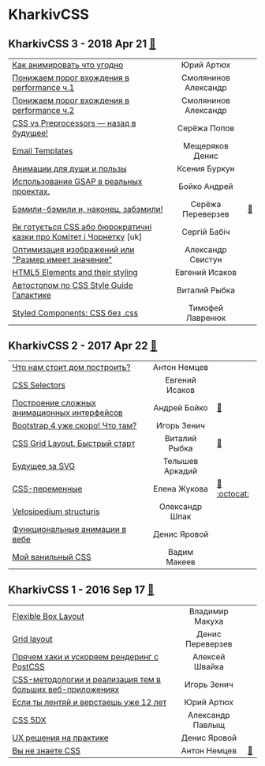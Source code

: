 # KharkivCSS

## KharkivCSS 3 - 2018 Apr 21 [:movie_camera:](https:&#x2F;&#x2F;www.youtube.com&#x2F;playlist?list&#x3D;PLJ5NW5T60UpiopPHjYdepLi_cvw8HPUDi)
| | | |
| --- | :---: | --- |
| [Как анимировать что угодно](https:&#x2F;&#x2F;www.youtube.com&#x2F;watch?v&#x3D;Jhx_29mVDO4&amp;list&#x3D;PLJ5NW5T60UpiopPHjYdepLi_cvw8HPUDi&amp;index&#x3D;3&amp;t&#x3D;1s)  | Юрий Артюх |    |
| [Понижаем порог вхождения в performance ч.1](https:&#x2F;&#x2F;www.youtube.com&#x2F;watch?v&#x3D;nq4FVxvoO70&amp;list&#x3D;PLJ5NW5T60UpiopPHjYdepLi_cvw8HPUDi&amp;index&#x3D;3)  | Смолянинов Александр |    |
| [Понижаем порог вхождения в performance ч.2](https:&#x2F;&#x2F;www.youtube.com&#x2F;watch?v&#x3D;8F3IOX7N1ec&amp;list&#x3D;PLJ5NW5T60UpiopPHjYdepLi_cvw8HPUDi&amp;index&#x3D;4)  | Смолянинов Александр |    |
| [CSS vs Preprocessors — назад в будущее!](https:&#x2F;&#x2F;www.youtube.com&#x2F;watch?v&#x3D;jNoQGfys7Xc&amp;list&#x3D;PLJ5NW5T60UpiopPHjYdepLi_cvw8HPUDi&amp;index&#x3D;5)  | Серёжа Попов |    |
| [Email Templates](https:&#x2F;&#x2F;www.youtube.com&#x2F;watch?v&#x3D;QhUIZCJE-Tk&amp;list&#x3D;PLJ5NW5T60UpiopPHjYdepLi_cvw8HPUDi&amp;index&#x3D;6)  | Мещеряков Денис |    |
| [Анимации для души и пользы](https:&#x2F;&#x2F;www.youtube.com&#x2F;watch?v&#x3D;QgLgzRyd7KE&amp;list&#x3D;PLJ5NW5T60UpiopPHjYdepLi_cvw8HPUDi&amp;index&#x3D;7)  | Ксения Буркун |    |
| [Использование GSAP в реальных проектах.](https:&#x2F;&#x2F;www.youtube.com&#x2F;watch?v&#x3D;_63sz4aHrFo&amp;list&#x3D;PLJ5NW5T60UpiopPHjYdepLi_cvw8HPUDi&amp;index&#x3D;8)  | Бойко Андрей |    |
| [Бэмили-бэмили и, наконец, забэмили!](https:&#x2F;&#x2F;www.youtube.com&#x2F;watch?v&#x3D;kGgsrUZ73Xc&amp;list&#x3D;PLJ5NW5T60UpiopPHjYdepLi_cvw8HPUDi&amp;index&#x3D;9)  | Серёжа Переверзев | [:notebook:](https:&#x2F;&#x2F;docs.google.com&#x2F;presentation&#x2F;d&#x2F;13dk4BDfO5ZsH4C1Pwz6uj5OD8kpbzvLLEzFqC9uUl14&#x2F;edit)   |
| [Як готується CSS або бюрократичні казки про Комітет і Чорнетку](https:&#x2F;&#x2F;www.youtube.com&#x2F;watch?v&#x3D;n3ztNlbJjq4&amp;list&#x3D;PLJ5NW5T60UpiopPHjYdepLi_cvw8HPUDi&amp;index&#x3D;10) [uk] | Сергій Бабіч |    |
| [Оптимизация изображений или &quot;Размер имеет значение&quot;](https:&#x2F;&#x2F;www.youtube.com&#x2F;watch?v&#x3D;VtyO2tM0kow&amp;list&#x3D;PLJ5NW5T60UpiopPHjYdepLi_cvw8HPUDi&amp;index&#x3D;11)  | Александр Свистун |    |
| [HTML5 Elements and their styling](https:&#x2F;&#x2F;www.youtube.com&#x2F;watch?v&#x3D;A92UKmIdvBw&amp;list&#x3D;PLJ5NW5T60UpiopPHjYdepLi_cvw8HPUDi&amp;index&#x3D;12)  | Евгений Исаков |    |
| [Автостопом по CSS Style Guide Галактике](https:&#x2F;&#x2F;www.youtube.com&#x2F;watch?v&#x3D;dNcb3QtkmnU&amp;list&#x3D;PLJ5NW5T60UpiopPHjYdepLi_cvw8HPUDi&amp;index&#x3D;13)  | Виталий Рыбка |    |
| [Styled Components: CSS без .css](https:&#x2F;&#x2F;www.youtube.com&#x2F;watch?v&#x3D;YBk6FPlgVjk&amp;list&#x3D;PLJ5NW5T60UpiopPHjYdepLi_cvw8HPUDi&amp;index&#x3D;14)  | Тимофей Лавренюк |    |
## KharkivCSS 2 - 2017 Apr 22 [:movie_camera:](https:&#x2F;&#x2F;www.youtube.com&#x2F;playlist?list&#x3D;PLJ5NW5T60Uphxafs2etSYrVYshi_V5T1-)
| | | |
| --- | :---: | --- |
| [Что нам стоит дом построить?](https:&#x2F;&#x2F;www.youtube.com&#x2F;watch?v&#x3D;okFs-XoZoxY)  | Антон Немцев |    |
| [CSS Selectors](https:&#x2F;&#x2F;www.youtube.com&#x2F;watch?v&#x3D;o6cNYFIMOZc)  | Евгений Исаков |    |
| [Построение сложных анимационных интерфейсов](https:&#x2F;&#x2F;www.youtube.com&#x2F;watch?v&#x3D;GSZUNeE2rkw)  | Андрей Бойко | [:notebook:](http:&#x2F;&#x2F;kharkivcss.glivera.com&#x2F;#&#x2F;)   |
| [Bootstrap 4 уже скоро! Что там?](https:&#x2F;&#x2F;www.youtube.com&#x2F;watch?v&#x3D;sYwWmAF7ciQ)  | Игорь Зенич |    |
| [CSS Grid Layout. Быстрый старт](https:&#x2F;&#x2F;www.youtube.com&#x2F;watch?v&#x3D;VEFwmIwbAzA)  | Виталий Рыбка | [:notebook:](http:&#x2F;&#x2F;var-bin.com&#x2F;KharkivCSS2017&#x2F;shower&#x2F;)   |
| [Будущее за SVG](https:&#x2F;&#x2F;www.youtube.com&#x2F;watch?v&#x3D;sDGZHEQ12QY)  | Телышев Аркадий |    |
| [CSS-переменные](https:&#x2F;&#x2F;www.youtube.com&#x2F;watch?v&#x3D;D2o-k0eEDHs)  | Елена Жукова | [:notebook:](https:&#x2F;&#x2F;github.com&#x2F;webcamp-ua&#x2F;kharkiv-css&#x2F;blob&#x2F;master&#x2F;CSS%20Variables.pdf) [:octocat:](https:&#x2F;&#x2F;github.com&#x2F;webcamp-ua&#x2F;kharkiv-css)  |
| [Velosipedium structuris](https:&#x2F;&#x2F;www.youtube.com&#x2F;watch?v&#x3D;6gNg8pTwBFQ)  | Олександр Шпак |    |
| [Функциональные анимации в вебе](https:&#x2F;&#x2F;www.youtube.com&#x2F;watch?v&#x3D;mw_UVQAEW7w)  | Денис Яровой |    |
| [Мой ванильный CSS](https:&#x2F;&#x2F;www.youtube.com&#x2F;watch?v&#x3D;7R4VS86S00U)  | Вадим Макеев |    |
## KharkivCSS 1 - 2016 Sep 17 [:movie_camera:](https:&#x2F;&#x2F;www.youtube.com&#x2F;playlist?list&#x3D;PLJ5NW5T60UphOVDsbAC97JQ2KEprVgh2r)
| | | |
| --- | :---: | --- |
| [Flexible Box Layout](https:&#x2F;&#x2F;www.youtube.com&#x2F;watch?v&#x3D;cr-cFGWsHM8)  | Владимир Макуха |    |
| [Grid layout](https:&#x2F;&#x2F;www.youtube.com&#x2F;watch?v&#x3D;MIlL3nzKkRo)  | Денис Переверзев |    |
| [Прячем хаки и ускоряем рендеринг с PostCSS](https:&#x2F;&#x2F;www.youtube.com&#x2F;watch?v&#x3D;ByFpBtTI4mc)  | Алексей Швайка |    |
| [CSS-методологии и реализация тем в больших веб-приложениях](https:&#x2F;&#x2F;www.youtube.com&#x2F;watch?v&#x3D;uwlnynpVdW8)  | Игорь Зенич |    |
| [Если ты лентяй и верстаешь уже 12 лет](https:&#x2F;&#x2F;www.youtube.com&#x2F;watch?v&#x3D;9PNFjPhUK_E)  | Юрий Артюх |    |
| [CSS 5DX](https:&#x2F;&#x2F;www.youtube.com&#x2F;watch?v&#x3D;63NxPTZ0Oxs)  | Александр Павлыщ |    |
| [UX решения на практике](https:&#x2F;&#x2F;www.youtube.com&#x2F;watch?v&#x3D;ZvEcX0ka1Tg)  | Денис Яровой |    |
| [Вы не знаете CSS](https:&#x2F;&#x2F;www.youtube.com&#x2F;watch?v&#x3D;O4kiMLPeNGw)  | Антон Немцев | [:notebook:](https:&#x2F;&#x2F;wsd.events&#x2F;2016&#x2F;10&#x2F;29&#x2F;pres&#x2F;you-dont-know-css&#x2F;)   |
